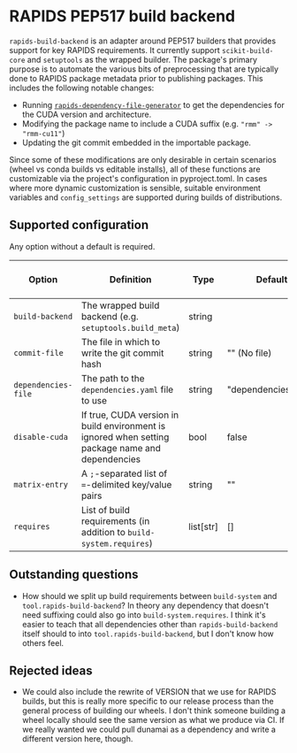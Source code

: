 # RAPIDS PEP517 build backend

`rapids-build-backend` is an adapter around PEP517 builders that provides support for key RAPIDS requirements.
It currently support `scikit-build-core` and `setuptools` as the wrapped builder.
The package's primary purpose is to automate the various bits of preprocessing that are typically done to RAPIDS package metadata prior to publishing packages.
This includes the following notable changes:
- Running [`rapids-dependency-file-generator`](https://github.com/rapidsai/dependency-file-generator) to get the dependencies for the CUDA version and architecture.
- Modifying the package name to include a CUDA suffix (e.g. `"rmm" -> "rmm-cu11"`)
- Updating the git commit embedded in the importable package.

Since some of these modifications are only desirable in certain scenarios (wheel vs conda builds vs editable installs), all of these functions are customizable via the project's configuration in pyproject.toml.
In cases where more dynamic customization is sensible, suitable environment variables and `config_settings` are supported during builds of distributions.

## Supported configuration

Any option without a default is required.

| Option                | Definition                                                                                       | Type           | Default             | Supports dynamic modification |
|-----------------------|--------------------------------------------------------------------------------------------------|----------------|---------------------|-------------------------------|
| `build-backend`       | The wrapped build backend (e.g. `setuptools.build_meta`)                                         | string         |                     | N                             |
| `commit-file`         | The file in which to write the git commit hash                                                   | string         | "" (No file)        | N                             |
| `dependencies-file`   | The path to the `dependencies.yaml` file to use                                                  | string         | "dependencies.yaml" | Y                             |
| `disable-cuda`        | If true, CUDA version in build environment is ignored when setting package name and dependencies | bool           | false               | Y                             |
| `matrix-entry`        | A `;`-separated list of `=`-delimited key/value pairs                                            | string         | ""                  | Y                             |
| `requires`            | List of build requirements (in addition to `build-system.requires`)                              | list[str]      | []                  | N                             |


## Outstanding questions

- How should we split up build requirements between `build-system` and `tool.rapids-build-backend`? In theory any dependency that doesn't need suffixing could also go into `build-system.requires`. I think it's easier to teach that all dependencies other than `rapids-build-backend` itself should to into `tool.rapids-build-backend`, but I don't know how others feel.

## Rejected ideas

- We could also include the rewrite of VERSION that we use for RAPIDS builds, but this is really more specific to our release process than the general process of building our wheels. I don't think someone building a wheel locally should see the same version as what we produce via CI. If we really wanted we could pull dunamai as a dependency and write a different version here, though.
